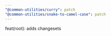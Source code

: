 ```yaml
---
"@common-utilities/curry": patch
"@common-utilities/snake-to-camel-case": patch
---
```


feat(root): adds changesets
